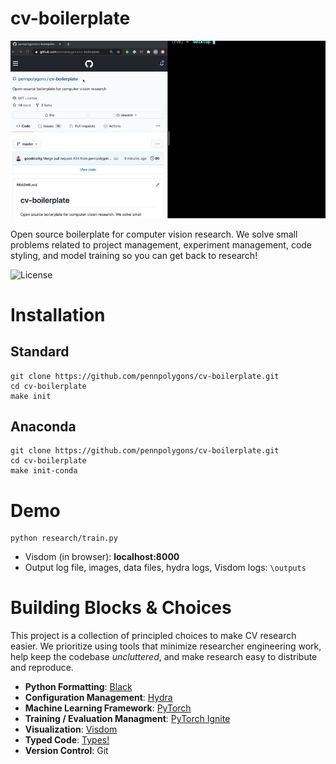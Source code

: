 # cv-boilerplate

![](docs/CVB.gif)

Open source boilerplate for computer vision research. We solve small problems related to project management, experiment management, code styling, and model training so you can get back to research!


![License](https://img.shields.io/github/license/pennpolygons/cv-boilerplate)

# Installation

## Standard

```
git clone https://github.com/pennpolygons/cv-boilerplate.git
cd cv-boilerplate
make init
```

## Anaconda

```
git clone https://github.com/pennpolygons/cv-boilerplate.git
cd cv-boilerplate
make init-conda
```

# Demo

```
python research/train.py 
```

- Visdom (in browser): __localhost:8000__
- Output log file, images, data files, hydra logs, Visdom logs: `\outputs` 


# Building Blocks & Choices

This project is a collection of principled choices to make CV research easier. We prioritize using tools that minimize researcher engineering work, help keep the codebase _uncluttered_, and make research easy to distribute and reproduce.

- __Python Formatting__: [Black](https://black.readthedocs.io/en/stable/)
- __Configuration Management__: [Hydra](https://hydra.cc/)
- __Machine Learning Framework__: [PyTorch](https://pytorch.org/)
- __Training / Evaluation Managment__: [PyTorch Ignite](https://pytorch.org/ignite/)
- __Visualization__: [Visdom](https://github.com/facebookresearch/visdom)
- __Typed Code__: [Types!](https://docs.python.org/3/library/typing.html)
- __Version Control__: Git